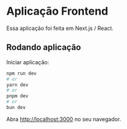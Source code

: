 # Aplicação Frontend
Essa aplicação foi feita em Next.js / React.

## Rodando aplicação
Iniciar aplicação:

```bash
npm run dev
# or
yarn dev
# or
pnpm dev
# or
bun dev
```

Abra [http://localhost:3000](http://localhost:3000) no seu navegador.
